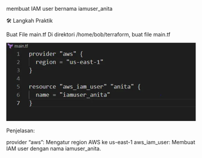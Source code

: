 membuat IAM user bernama iamuser_anita

🛠 Langkah Praktik

Buat File main.tf
Di direktori /home/bob/terraform, buat file main.tf

![alt text](image-20.png)

Penjelasan:

provider “aws”: Mengatur region AWS ke us-east-1
aws_iam_user: Membuat IAM user dengan nama iamuser_anita.